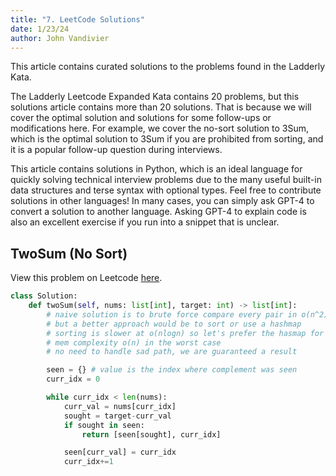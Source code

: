 ```yaml
---
title: "7. LeetCode Solutions"
date: 1/23/24
author: John Vandivier
---
```


This article contains curated solutions to the problems found in the Ladderly Kata.

The Ladderly Leetcode Expanded Kata contains 20 problems, but this solutions article contains more than 20 solutions. That is because we will cover the optimal solution and solutions for some follow-ups or modifications here. For example, we cover the no-sort solution to 3Sum, which is the optimal solution to 3Sum if you are prohibited from sorting, and it is a popular follow-up question during interviews.

This article contains solutions in Python, which is an ideal language for quickly solving technical interview problems due to the many useful built-in data structures and terse syntax with optional types. Feel free to contribute solutions in other languages! In many cases, you can simply ask GPT-4 to convert a solution to another language. Asking GPT-4 to explain code is also an excellent exercise if you run into a snippet that is unclear.

## TwoSum (No Sort)

View this problem on Leetcode [here](https://leetcode.com/problems/two-sum/description/).

```python
class Solution:
    def twoSum(self, nums: list[int], target: int) -> list[int]:
        # naive solution is to brute force compare every pair in o(n^2) time
        # but a better approach would be to sort or use a hashmap
        # sorting is slower at o(nlogn) so let's prefer the hasmap for perf
        # mem complexity o(n) in the worst case
        # no need to handle sad path, we are guaranteed a result

        seen = {} # value is the index where complement was seen
        curr_idx = 0

        while curr_idx < len(nums):
            curr_val = nums[curr_idx]
            sought = target-curr_val
            if sought in seen:
                return [seen[sought], curr_idx]

            seen[curr_val] = curr_idx
            curr_idx+=1
```
